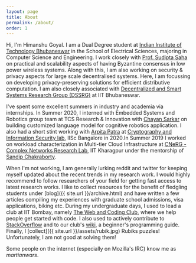 ```yaml
---
layout: page
title: About
permalink: /about/
order: 1
---
```


Hi, I'm Himanshu Goyal. I am a Dual Degree student at [Indian Institute of Technology Bhubaneswar](https://www.iitbbs.ac.in/) in the School of Electrical Sciences, majoring in Computer Science and Engineering. I work closely with [Prof. Sudipta Saha](https://www.iitbbs.ac.in/profile-print.php?furl=sudipta) on practical and scalability aspects of having Byzantine consensus in low power wireless systems. Along with this, I am also working on security & privacy aspects for large scale decentralised systems. Here, I am focussing on developing privacy-preserving solutions for efficient distributive computation. I am also closely associated with [Decentralized and Smart Systems Research Group (DSSRG)](https://sites.google.com/iitbbs.ac.in/dssrg) at IIT Bhubaneswar.

<!-- I graduated with a Bachelors in Electrical Engineering at [IIT Bombay](http://iitb.ac.in) in 2018. I was a part of the [CSALT](https://www.cse.iitb.ac.in/~pjyothi/csalt/) group and was advised by [Prof. Preethi Jyothi](https://www.cse.iitb.ac.in/~pjyothi/), working on problems in language modeling and sentiment classification. -->

I've spent some excellent summers in industry and academia via internships. In Summer 2020, I interned with Embedded Systems and Robotics group team at TCS Research & Innovation with [Chayan Sarkar](http://www.chayansarkar.com/) on building customized language model for cognitive robotics application.  I also had a short stint working with [Arpita Patra](https://www.csa.iisc.ac.in/~arpita/) at [Cryptography and Information Security lab](https://www.csa.iisc.ac.in/~cris/about.html), IISc Bangalore in 2020.In Summer 2019 I worked on workload characterization in Multi-tier Cloud Infrastructure at [CNeRG - Complex Networks Research Lab](https://cnerg-iitkgp.github.io/), IIT Kharagpur under the mentorship of [Sandip Chakraborty](http://cse.iitkgp.ac.in/~sandipc/).
<!-- In Summer 2017, I worked on end-to-end speech recognition at [TTIC](http://ttic.edu/), a computer science research institute at [The University of Chicago](https://www.uchicago.edu/) campus, where I was lucky to have the joint advice of professors [Karen Livescu](http://ttic.uchicago.edu/~klivescu), [Liang Lu](http://ttic.uchicago.edu/~llu/) and [Kevin Gimpel](http://ttic.uchicago.edu/~kgimpel/). Finally in Summer 2016, I contributed to [Mozilla](https://en.wikipedia.org/wiki/Mozilla)'s Automation Team via [Google Summer of Code](https://summerofcode.withgoogle.com/) and [Quarter of Contribution](https://wiki.mozilla.org/Auto-tools/New_Contributor/Quarter_of_Contribution). -->

When I'm not working, I am generally lurking reddit and twitter for keeping myself updated about the recent trends in my research work. I would highly recommend to follow researchers of your field for getting fast access to latest research works. I like to 
collect resources for the benefit of fledgling students under 
[blog]({{ site.url }}/archive.html) and have written a few articles compiling my experiences with graduate school admissions, visa applications, biking etc. During my undergraduate days, I used to lead a club at IIT Bombay, namely [The Web and Coding Club](https://www.facebook.com/wncc.iitb/), where we help people get started with code. I also used to actively contribute to [StackOverflow](http://stackoverflow.com/users/5080995/martianwars) and to our club's [wiki](http://wncc-iitb.org/wiki), a beginner's programming guide. Finally, I [collect]({{ site.url }}/assets/rubik.jpg) Rubiks puzzles! Unfortunately, I am not good at solving them!

Some people on the internet (especially on Mozilla's IRC) know me as *martianwars*.
